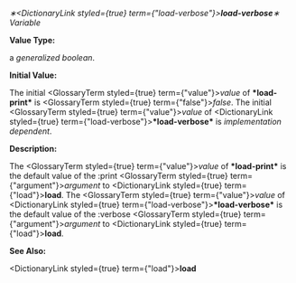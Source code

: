 *∗<DictionaryLink styled={true} term={"load-verbose"}><b>*load-verbose*</b></DictionaryLink>∗ Variable* 



**Value Type:** 



a *generalized boolean*. 



**Initial Value:** 



The initial <GlossaryTerm styled={true} term={"value"}><i>value</i></GlossaryTerm> of **\*load-print\*** is <GlossaryTerm styled={true} term={"false"}><i>false</i></GlossaryTerm>. The initial <GlossaryTerm styled={true} term={"value"}><i>value</i></GlossaryTerm> of <DictionaryLink styled={true} term={"load-verbose"}><b>\*load-verbose\*</b></DictionaryLink> is *implementation dependent*. 



**Description:** 



The <GlossaryTerm styled={true} term={"value"}><i>value</i></GlossaryTerm> of **\*load-print\*** is the default value of the :print <GlossaryTerm styled={true} term={"argument"}><i>argument</i></GlossaryTerm> to <DictionaryLink styled={true} term={"load"}><b>load</b></DictionaryLink>. The <GlossaryTerm styled={true} term={"value"}><i>value</i></GlossaryTerm> of <DictionaryLink styled={true} term={"load-verbose"}><b>\*load-verbose\*</b></DictionaryLink> is the default value of the :verbose <GlossaryTerm styled={true} term={"argument"}><i>argument</i></GlossaryTerm> to <DictionaryLink styled={true} term={"load"}><b>load</b></DictionaryLink>. 



**See Also:** 



<DictionaryLink styled={true} term={"load"}><b>load</b></DictionaryLink> 



